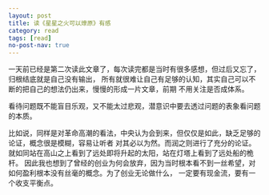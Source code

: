 ```yaml
---
layout: post
title: 读《星星之火可以燎原》有感
category: read
tags: [read]
no-post-nav: true
---
```


一天前已经是第二次读此文章了，每次读完都是当时有很多感想，但过后又忘了，归根结底就是自己没有输出，
所有就很难让自己有足够的认知，其实自己可以不断的把自己的想法仍出来，慢慢的形成一片文章，前期
不用关注是否成体系。

看待问题既不能盲目乐观，又不能太过悲观，潜意识中要去透过问题的表象看问题的本质。

比如说，同样是对革命高潮的看法，中央认为会到来，但仅仅是如此，缺乏足够的论证，概念很是模糊，容易让听者
对其必以为然。而润之则进行了充分的论证。就如同站在高山之上看到了远处即将升起的太阳，站在灯塔上看到了远处船的桅杆。
因此我也想到了曾经的创业为何会放弃，因为当时根本看不到一丝希望，对如何盈利根本没有丝毫的概念。为了创业无论做什么，
一定要有现金流，要有一个收支平衡点。
